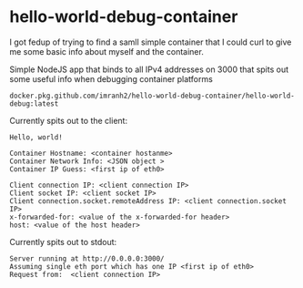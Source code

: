 # hello-world-debug-container

I got fedup of trying to find a samll simple container that I could curl to give me some basic info about myself and the 
container.

Simple NodeJS app that binds to all IPv4 addresses on 3000 that spits out some useful info when debugging container platforms

`docker.pkg.github.com/imranh2/hello-world-debug-container/hello-world-debug:latest`

Currently spits out to the client:

```
Hello, world!

Container Hostname: <container hostanme>
Container Network Info: <JSON object >
Container IP Guess: <first ip of eth0>

Client connection IP: <client connection IP>
Client socket IP: <client socket IP>
Client connection.socket.remoteAddress IP: <client connection.socket IP>
x-forwarded-for: <value of the x-forwarded-for header>
host: <value of the host header>
```


Currently spits out to stdout:

```
Server running at http://0.0.0.0:3000/
Assuming single eth port which has one IP <first ip of eth0>
Request from:  <client connection IP>
```
